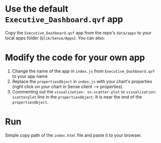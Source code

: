 # Use the default `Executive_Dashboard.qvf` app

Copy the `Executive_Dashboard.qvf` app from the repo's `data/apps` to your local apps folder (`Qlik/Sense/Apps`).
You can also:

# Modify the code for your own app

1. Change the name of the app in `index.js` from `Executive_Dashboard.qvf` to your app name
2. Replace the `propertiesObject` in `index.js` with your chart's properties (right click on your chart in Sense client --> properties)
3. Commenting out the `visualization: sn-scatter-plot` or `visualization: scatterplot` line in the `propertiesObject`. It is near the end of the `propertiesObject`.

# Run

Simple copy path of the `index.html` file and paste it to your browser.
